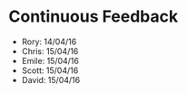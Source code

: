 # Continuous Feedback

 * Rory: 14/04/16
 * Chris: 15/04/16
 * Emile: 15/04/16
 * Scott: 15/04/16
 * David: 15/04/16
